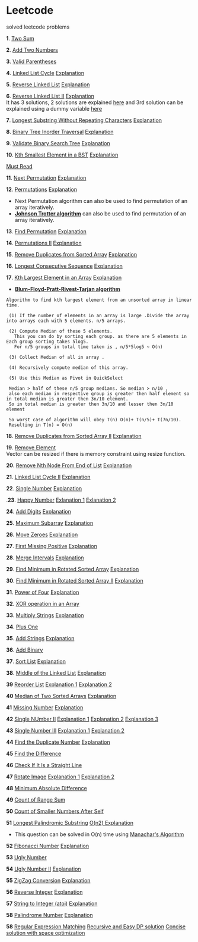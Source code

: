 # Leetcode
solved leetcode problems

**1**.
[Two Sum](https://leetcode.com/problems/two-sum/)

**2**.
[Add Two Numbers](https://leetcode.com/problems/add-two-numbers/)

**3**.
[Valid Parentheses](https://leetcode.com/problems/valid-parentheses/)

**4**.
[Linked List Cycle](https://leetcode.com/problems/linked-list-cycle/)
[Explanation](https://leetcode.com/problems/linked-list-cycle/solution/)

**5**.
[Reverse Linked List](https://leetcode.com/problems/reverse-linked-list/)
[Explanation](https://leetcode.com/problems/reverse-linked-list/solution)

**6**.
[Reverse Linked List II](https://leetcode.com/problems/reverse-linked-list-ii/)
[Explanation](https://leetcode.com/problems/reverse-linked-list-ii/discuss/30709/Talk-is-cheap-show-me-the-code-(and-DRAWING))<br/>
It has 3 solutions, 2 solutions are explained [here](https://leetcode.com/articles/reverse-linked-list-ii/#) and 3rd solution can be explained using a dummy variable [here](https://leetcode.com/problems/reverse-linked-list-ii/discuss/30668/C%2B%2B-simple)

**7**.
[Longest Substring Without Repeating Characters](https://leetcode.com/problems/longest-substring-without-repeating-characters/)
[Explanation](https://leetcode.com/articles/longest-substring-without-repeating-characters/#)

**8**.
[Binary Tree Inorder Traversal](https://leetcode.com/problems/binary-tree-inorder-traversal/)
[Explanation](https://leetcode.com/problems/binary-tree-inorder-traversal/discuss/31231/C%2B%2B-Iterative-Recursive-and-Morris)

**9**.
[Validate Binary Search Tree](https://leetcode.com/problems/validate-binary-search-tree/)
[Explanation](https://leetcode.com/articles/validate-binary-search-tree/)

**10**.
[Kth Smallest Element in a BST](https://leetcode.com/problems/kth-smallest-element-in-a-bst/)
[Explanation](https://leetcode.com/articles/kth-smallest-element-in-a-bst/)<br/>

[Must Read](https://medium.com/leetcode-patterns/leetcode-pattern-0-iterative-traversals-on-trees-d373568eb0ec)


**11**.
[Next Permutation](https://leetcode.com/problems/next-permutation/)
[Explanation](https://leetcode.com/problems/next-permutation/solution/)

**12**.
[Permutations](https://leetcode.com/problems/permutations/)
[Explanation](https://leetcode.com/problems/permutations/discuss/18360/C%2B%2B-backtracking-and-nextPermutation)<br>
  * Next Permutation algorithm can also be used to find permutation of an array iteratively.
  * [**Johnson Trotter algorithm**](https://www.geeksforgeeks.org/johnson-trotter-algorithm/) can also be used to find permutation of an array iteratively.

**13**.
[Find Permutation](https://leetcode.com/problems/find-permutation/)
[Explanation](https://leetcode.com/articles/find-permutation/)

**14**.
[Permutations II](https://leetcode.com/problems/permutations-ii/)
[Explanation](https://leetcode.com/problems/permutations-ii/discuss/18669/C%2B%2B-backtracking-and-nextPermutation)

**15**.
[Remove Duplicates from Sorted Array](https://leetcode.com/problems/remove-duplicates-from-sorted-array/)
[Explanation](https://leetcode.com/articles/remove-duplicates-from-sorted-array/#)

**16**.
[Longest Consecutive Sequence](https://leetcode.com/problems/longest-consecutive-sequence/)
[Explanation](https://leetcode.com/articles/longest-consecutive-sequence/#)

**17**.
[Kth Largest Element in an Array](https://leetcode.com/problems/kth-largest-element-in-an-array/)
[Explanation](https://leetcode.com/problems/kth-largest-element-in-an-array/discuss/60309/C%2B%2B-STL-partition-and-heapsort)

   * **[Blum-Floyd-Pratt-Rivest-Tarjan algorithm](https://www.geeksforgeeks.org/kth-smallestlargest-element-unsorted-array-set-3-worst-case-linear-time/)**

    Algorithm to find kth largest element from an unsorted array in linear time.

     (1) If the number of elements in an array is large .Divide the array into arrays each with 5 elements. n/5 arrays.

     (2) Compute Median of these 5 elements. 
       This you can do by sorting each group. as there are 5 elements in Each group sorting takes 5log5. 
       For n/5 groups in total time taken is , n/5*5log5 ~ O(n)

     (3) Collect Median of all in array .

     (4) Recursively compute median of this array.

     (5) Use this Median as Pivot in QuickSelect

     Median > half of these n/5 group medians. So median > n/10 , 
     also each median in respective group is greater then half element so in total median is greater then 3n/10 element.
     So in total median is greater then 3n/10 and lesser then 3n/10 element 

     So worst case of algorithm will obey T(n) O(n)+ T(n/5)+ T(7n/10).
     Resulting in T(n) = O(n)

**18**.
[Remove Duplicates from Sorted Array II](https://leetcode.com/problems/remove-duplicates-from-sorted-array-ii/)
[Explanation](https://leetcode.com/problems/remove-duplicates-from-sorted-array/discuss/12022/Short-and-Simple-Java-solution-(easy-to-understand))

**19**.
[Remove Element](https://leetcode.com/problems/remove-element/)<br/>
Vector can be resized if there is memory constraint using resize function.

**20**.
[Remove Nth Node From End of List](https://leetcode.com/problems/remove-nth-node-from-end-of-list/)
[Explanation](https://leetcode.com/articles/remove-nth-node-from-end-of-list/)

**21**.
[Linked List Cycle II](https://leetcode.com/problems/linked-list-cycle-ii/)
[Explanation](https://leetcode.com/problems/linked-list-cycle-ii/discuss/44781/Concise-O(n)-solution-by-using-C%2B%2B-with-Detailed-Alogrithm-Description)

**22**.
[Single Number](https://leetcode.com/problems/single-number/)
[Explanation](https://leetcode.com/articles/single-number/)


.**23**.
[Happy Number](https://leetcode.com/problems/happy-number/)
[Exlanation 1](https://leetcode.com/problems/happy-number/discuss/57092/4-C%2B%2B-Solutions-with-Explanations)
[Exlanation 2](https://leetcode.com/problems/happy-number/discuss/56917/My-solution-in-C(-O(1)-space-and-no-magic-math-property-involved-))

**24**.
[Add Digits](https://leetcode.com/problems/add-digits/)
[Explanation](https://leetcode.com/problems/add-digits/discuss/68580/Accepted-C%2B%2B-O(1)-time-O(1)-space-1-Line-Solution-with-Detail-Explanations)

**25**.
[Maximum Subarray](https://leetcode.com/problems/maximum-subarray/)
[Explanation](https://leetcode.com/problems/maximum-subarray/discuss/20452/C%2B%2B-DP-and-Divide-and-Conquer)

**26**.
[Move Zeroes](https://leetcode.com/problems/move-zeroes/)
[Explanation](https://leetcode.com/problems/move-zeroes/solution/)

**27**.
[First Missing Positive](https://leetcode.com/problems/first-missing-positive/)
[Explanation](https://leetcode.com/problems/first-missing-positive/discuss/17071/My-short-c%2B%2B-solution-O(1)-space-and-O(n)-time)

**28**.
[Merge Intervals](https://leetcode.com/problems/merge-intervals/)
[Explanation](https://leetcode.com/articles/merge-intervals/)

**29**.
[Find Minimum in Rotated Sorted Array](https://leetcode.com/problems/find-minimum-in-rotated-sorted-array/) 
[Explanation](https://leetcode.com/problems/find-minimum-in-rotated-sorted-array/discuss/48499/4ms-simple-C%2B%2B-code-with-explanation)

**30**.
[Find Minimum in Rotated Sorted Array II](https://leetcode.com/problems/find-minimum-in-rotated-sorted-array-ii/)
[Explanation](https://leetcode.com/problems/find-minimum-in-rotated-sorted-array-ii/discuss/48883/C%2B%2B-binary-%2B-linear-search)

**31**.
[Power of Four](https://leetcode.com/problems/power-of-four/)
[Explanation](https://leetcode.com/problems/power-of-four/discuss/772428/C%2B%2B-Four-Solution-or-Explain-or-Naive-or-One-Liner-orBit-Manipulation)

**32**.
[XOR operation in an Array](https://leetcode.com/problems/xor-operation-in-an-array/)

**33**.
[Multiply Strings](https://leetcode.com/problems/multiply-strings/)
[Explanation](https://leetcode.com/problems/multiply-strings/discuss/17646/Brief-C++-solution-using-only-strings-and-without-reversal/158637)

**34**.
[Plus One](https://leetcode.com/problems/add-two-numbers/)

**35**.
[Add Strings](https://leetcode.com/problems/add-strings/)
[Explanation](https://leetcode.com/problems/add-strings/discuss/90453/C%2B%2B_Accepted_13ms)

**36**.
[Add Binary](https://leetcode.com/problems/add-binary/)

**37**.
[Sort List](https://leetcode.com/problems/sort-list/submissions/)
[Explanation](https://leetcode.com/problems/sort-list/solution/)

**38**.
[Middle of the Linked List](https://leetcode.com/problems/middle-of-the-linked-list/)
[Explanation](https://leetcode.com/problems/middle-of-the-linked-list/solution)

**39**
[Reorder List](https://leetcode.com/problems/reorder-list/)
[Explanation 1](https://leetcode.com/problems/reorder-list/discuss/44992/Java-solution-with-3-steps)
[Explanation 2](https://leetcode.com/problems/reorder-list/discuss/45003/A-concise-O(n)-time-O(1)-in-place-solution)

**40**
[Median of Two Sorted Arrays](https://leetcode.com/problems/median-of-two-sorted-arrays/)
[Explanation](https://leetcode.com/problems/median-of-two-sorted-arrays/discuss/2481/Share-my-O(log(min(mn)))-solution-with-explanation)

**41**
[Missing Number](https://leetcode.com/problems/missing-number/)
[Explanation](https://leetcode.com/problems/missing-number/solution/)

**42**
[Single NUmber II](https://leetcode.com/problems/single-number-ii/)
[Explanation 1](https://stackoverflow.com/a/59867358/7283174)
[Explanation 2](https://leetcode.com/problems/single-number-ii/discuss/43294/Challenge-me-thx/176039)
[Explanation 3](https://leetcode.com/problems/single-number-ii/discuss/43294/Challenge-me-thx/42094)

**43**
[Single Number III](https://leetcode.com/problems/single-number-iii/)
[Explanation 1](https://leetcode.com/problems/single-number-iii/discuss/68901/Sharing-explanation-of-the-solution/263808)
[Explanation 2](https://leetcode.com/problems/single-number-iii/discuss/68901/Sharing-explanation-of-the-solution/70763)

**44**
[Find the Duplicate Number](https://leetcode.com/problems/find-the-duplicate-number/)
[Explanation](https://leetcode.com/problems/find-the-duplicate-number/solution/)

**45**
[Find the Difference](https://leetcode.com/problems/find-the-difference/)

**46**
[Check If It Is a Straight Line](https://leetcode.com/problems/check-if-it-is-a-straight-line/)

**47**
[Rotate Image](https://leetcode.com/problems/rotate-image/)
[Explanation 1](https://leetcode.com/problems/rotate-image/discuss/18872/A-common-method-to-rotate-the-image)
[Explanation 2](https://stackoverflow.com/a/35438327/7283174)

**48**
[Minimum Absolute Difference](https://leetcode.com/problems/minimum-absolute-difference/)

**49**
[Count of Range Sum](https://leetcode.com/problems/count-of-range-sum/)

**50**
[Count of Smaller Numbers After Self](https://leetcode.com/problems/count-of-smaller-numbers-after-self/)

**51**
[Longest Palindromic Substring](https://leetcode.com/problems/longest-palindromic-substring/)
[O(n2) Explanation](https://medium.com/@bhprtk/longest-palindromic-substring-a8190fab03ff)
 * This question can be solved in O(n) time using [Manachar's Algorithm](https://leetcode.com/problems/longest-palindromic-substring/discuss/872849/manachers-algorithm-with-explanation-on-solution-in-c)

**52**
[Fibonacci Number](https://leetcode.com/problems/fibonacci-number/)
[Explanation](https://leetcode.com/problems/fibonacci-number/solution/)

**53**
[Ugly Number](https://leetcode.com/problems/ugly-number/)
   
**54**
[Ugly Number II](https://leetcode.com/problems/ugly-number-ii/)
[Explanation](https://www.geeksforgeeks.org/ugly-numbers/)

**55**
[ZigZag Conversion](https://leetcode.com/problems/zigzag-conversion/)
[Explanation](https://leetcode.com/problems/zigzag-conversion/discuss/872940/Very-Simple-C%2B%2B-solution-with-explanation)

**56**
[Reverse Integer](https://leetcode.com/problems/reverse-integer/)
[Explanation](https://leetcode.com/problems/reverse-integer/discuss/873093/C%2B%2B-solution-beatss-100-with-explanation)

**57**
[String to Integer (atoi)](https://leetcode.com/problems/string-to-integer-atoi/)
[Explanation](https://leetcode.com/problems/string-to-integer-atoi/solution/)

**58**
[Palindrome Number](https://leetcode.com/problems/palindrome-number/)
[Explanation](https://leetcode.com/problems/palindrome-number/solution/)

**58**
[Regular Expression Matching](https://leetcode.com/problems/regular-expression-matching/)
[Recursive and Easy DP solution](https://leetcode.com/problems/regular-expression-matching/discuss/5665/My-concise-recursive-and-DP-solutions-with-full-explanation-in-C%2B%2B)
[Concise solution with space optimization](https://leetcode.com/problems/regular-expression-matching/discuss/5684/C%2B%2B-O(n)-space-DP)
